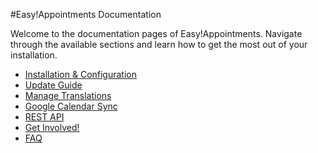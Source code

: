#Easy!Appointments Documentation

Welcome to the documentation pages of Easy!Appointments. Navigate through the available sections and learn how to get the most out of your installation. 

- [Installation & Configuration](installation-guide-md)
- [Update Guide](update-guide.md)
- [Manage Translations](manage-translations.md)
- [Google Calendar Sync](google-calendar-sync.md)
- [REST API](rest-api.md)
- [Get Involved!](get-involved.md)
- [FAQ](faq.md)
